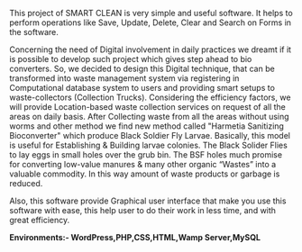 This project of SMART CLEAN is very simple and useful software. It helps to perform operations like Save, Update, Delete, Clear and Search on Forms in the software.

Concerning the need of Digital involvement in daily practices we dreamt if it is possible to develop such project which gives step ahead to bio converters.
So, we decided to design this Digital technique, that can be transformed into waste management system via registering in Computational database system to users and providing smart setups to waste-collectors (Collection Trucks). 
Considering the efficiency factors, we will provide Location-based waste collection services on request of all the areas on daily basis.
After Collecting waste from all the areas without using worms and other method we find new method called "Harmetia Sanitizing Bioconverter" 
which produce Black Soldier Fly Larvae. Basically, this model is useful for Establishing & Building larvae colonies.
The Black Solider Flies to lay eggs in small holes over the grub bin. The BSF holes much promise for converting low-value manures
& many other organic “Wastes” into a valuable commodity. In this way amount of waste products or garbage is reduced. 

Also, this software provide Graphical user interface that make you use this software with ease, 
this help user to do their work in less time, and with great efficiency.

<b>Environments:- WordPress,PHP,CSS,HTML,Wamp Server,MySQL</b>
